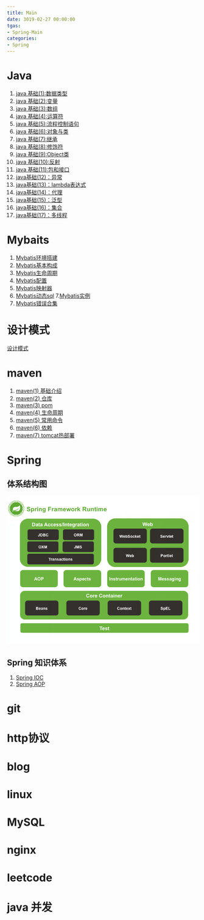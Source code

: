 ```yaml
---
title: Main
date: 3019-02-27 00:00:00
tgas: 
- Spring-Main
categories: 
- Spring 
---
```


# Java

1. [java 基础(1):数据类型](https://famelsy.github.io/2018/02/02/(1)java数据类型/)
2. [java 基础(2):变量](https://famelsy.github.io/2018/02/02/(2)java变量/)
3. [java 基础(3):数组](https://famelsy.github.io/2018/02/02/(3)java数组/)
4. [java 基础(4):运算符](https://famelsy.github.io/2018/02/02/(4)java运算符/)
5. [java 基础(5):流程控制语句](https://famelsy.github.io/2018/02/02/(5)java流程控制语句/)
6. [java 基础(6):对象与类](https://famelsy.github.io/2018/02/02/(6)对象与类/)
7. [java 基础(7):继承](https://famelsy.github.io/2018/02/02/(7)继承/)
8. [java 基础(8):修饰符](https://famelsy.github.io/2018/02/02/(8)修饰符/)
9. [java 基础(9):Object类](https://famelsy.github.io/2018/02/02/(9)Object类/)
10. [java 基础(10):反射](https://famelsy.github.io/2018/02/02/(10)反射/)
11. [java 基础(11):包和接口](https://famelsy.github.io/2018/02/02/(11)包和接口/)
12. [java基础(12)：异常](https://famelsy.github.io/2018/02/02/(12)异常/)
13. [java基础(13)：lambda表达式](https://famelsy.github.io/2018/02/02/(13)lambda表达式/)
14. [java基础(14)：代理](https://famelsy.github.io/2018/02/02/(14)代理/)
15. [java基础(15)：泛型](https://famelsy.github.io/2018/02/02/(15)泛型/)
16. [java基础(16)：集合](https://famelsy.github.io/2018/02/02/(16)集合/)
17. [java基础(17)：多线程](https://famelsy.github.io/2018/02/02/(17)多线程/)

# Mybaits

1. [Mybatis环境搭建](https://famelsy.github.io/2019/02/16/Mybatis1-%E7%8E%AF%E5%A2%83%E6%90%AD%E5%BB%BA/)
2. [Mybatis基本构成](https://famelsy.github.io/2019/02/16/MyBaits2-%E5%9F%BA%E6%9C%AC%E6%9E%84%E6%88%90/)
3. [Mybatis生命周期](https://famelsy.github.io/2019/02/16/Mybatis3-%E7%94%9F%E5%91%BD%E5%91%A8%E6%9C%9F/)
4. [Mybatis配置](https://famelsy.github.io/2019/02/16/Mybatis4-%E9%85%8D%E7%BD%AE/)
5. [Mybatis映射器](https://famelsy.github.io/2019/02/16/MyBaits5-%E6%98%A0%E5%B0%84%E5%99%A8/)
6. [Mybatis动态sql](https://famelsy.github.io/2019/02/16/Mybatis6-%E5%8A%A8%E6%80%81Sql/)
7.[Mybatis实例](https://famelsy.github.io/2019/02/16/Mybaits%E5%AE%9E%E4%BE%8B/)
8. [Mybatis错误合集](https://famelsy.github.io/2019/02/16/Mybatis%E9%94%99%E8%AF%AF%E5%90%88%E8%AE%A1/)

# 设计模式

[设计模式](https://famelsy.github.io/2019/01/01/%E8%AE%BE%E8%AE%A1%E6%A8%A1%E5%BC%8F/)

# maven

1. [maven(1) 基础介绍](https://famelsy.github.io/2019/02/21/maven1-%E5%9F%BA%E7%A1%80%E4%BB%8B%E7%BB%8D/)
2. [maven(2) 仓库](https://famelsy.github.io/2019/02/21/maven2-%E4%BB%93%E5%BA%93/)
3. [maven(3) pom](https://famelsy.github.io/2019/02/21/maven3-pom/)
4. [maven(4) 生命周期](https://famelsy.github.io/2019/02/21/maven4-%E7%94%9F%E5%91%BD%E5%91%A8%E6%9C%9F/)
5. [maven(5) 常用命令](https://famelsy.github.io/2019/02/21/maven5-%E5%B8%B8%E7%94%A8%E5%91%BD%E4%BB%A4/)
6. [maven(6) 依赖](https://famelsy.github.io/2019/02/21/maven6-%E4%BE%9D%E8%B5%96/)
7. [maven(7) tomcat热部署](https://famelsy.github.io/2019/02/21/maven7-tomvat%E7%83%AD%E9%83%A8%E7%BD%B2/)

# Spring

## 体系结构图

![spring](https://raw.githubusercontent.com/FameLsy/Images/master/spring/spring.png)

## Spring 知识体系

1. [Spring IOC](https://famelsy.github.io/2018/02/27/Spring-IOC/)
2. [Spring AOP](https://famelsy.github.io/2018/02/27/Spring-AOP/)

# git

# http协议

# blog

# linux

# MySQL

# nginx

# leetcode

# java 并发